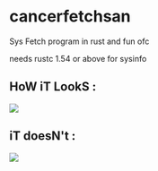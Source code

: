 # cancerfetchsan

Sys Fetch program in rust and fun ofc

needs rustc 1.54 or above for sysinfo

## HoW iT LookS : 
![](![](https://github.com/xerexcoded/cancerfetchsan/blob/main/Screenshot-2021-09-07_01:34:51.png)
)

## iT doesN't :

![](https://media.giphy.com/media/l0Feb3VJHsAJDgrpS/giphy.gif?cid=ecf05e475igpm8pkuzi2bnzoyxb4wqz5dmlfo409wq8lwll6&rid=giphy.gif&ct=g)
